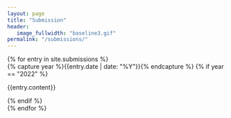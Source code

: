 ```yaml
---
layout: page
title: "Submission"
header:
   image_fullwidth: "baseline3.gif"
permalink: "/submissions/"
---
```


<div class="wrapper">
  {% for entry in site.submissions %}
  <div>
      {% capture year %}{{entry.date | date: "%Y"}}{% endcapture %}
      {% if year == "2022" %}
          <p>{{entry.content}}</p>
      {% endif %}
  </div>
  {% endfor %}
</div>
